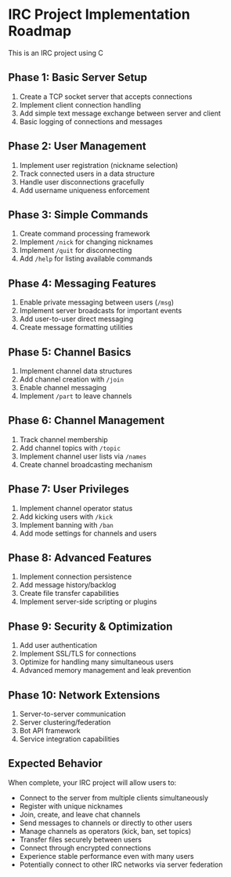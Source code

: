 # IRC Project Implementation Roadmap

This is an IRC project using C

## Phase 1: Basic Server Setup

1. Create a TCP socket server that accepts connections
2. Implement client connection handling
3. Add simple text message exchange between server and client
4. Basic logging of connections and messages

## Phase 2: User Management

1. Implement user registration (nickname selection)
2. Track connected users in a data structure
3. Handle user disconnections gracefully
4. Add username uniqueness enforcement

## Phase 3: Simple Commands

1. Create command processing framework
2. Implement `/nick` for changing nicknames
3. Implement `/quit` for disconnecting
4. Add `/help` for listing available commands

## Phase 4: Messaging Features

1. Enable private messaging between users (`/msg`)
2. Implement server broadcasts for important events
3. Add user-to-user direct messaging
4. Create message formatting utilities

## Phase 5: Channel Basics

1. Implement channel data structures
2. Add channel creation with `/join`
3. Enable channel messaging
4. Implement `/part` to leave channels

## Phase 6: Channel Management

1. Track channel membership
2. Add channel topics with `/topic`
3. Implement channel user lists via `/names`
4. Create channel broadcasting mechanism

## Phase 7: User Privileges

1. Implement channel operator status
2. Add kicking users with `/kick`
3. Implement banning with `/ban`
4. Add mode settings for channels and users

## Phase 8: Advanced Features

1. Implement connection persistence
2. Add message history/backlog
3. Create file transfer capabilities
4. Implement server-side scripting or plugins

## Phase 9: Security & Optimization

1. Add user authentication
2. Implement SSL/TLS for connections
3. Optimize for handling many simultaneous users
4. Advanced memory management and leak prevention

## Phase 10: Network Extensions

1. Server-to-server communication
2. Server clustering/federation
3. Bot API framework
4. Service integration capabilities

## Expected Behavior

When complete, your IRC project will allow users to:

- Connect to the server from multiple clients simultaneously
- Register with unique nicknames
- Join, create, and leave chat channels
- Send messages to channels or directly to other users
- Manage channels as operators (kick, ban, set topics)
- Transfer files securely between users
- Connect through encrypted connections
- Experience stable performance even with many users
- Potentially connect to other IRC networks via server federation
